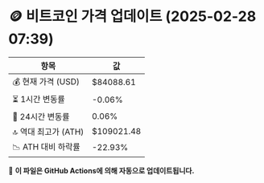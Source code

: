 # 🪙 비트코인 가격 업데이트 (2025-02-28 07:39)

| 항목                | 값 |
|--------------------|----------------|
| 💰 현재 가격 (USD) | $84088.61 |
| ⏳ 1시간 변동률    | -0.06% |
| 📆 24시간 변동률   | 0.06% |
| 🔝 역대 최고가 (ATH) | $109021.48 |
| 📉 ATH 대비 하락률 | -22.93% |

🔄 **이 파일은 GitHub Actions에 의해 자동으로 업데이트됩니다.**

